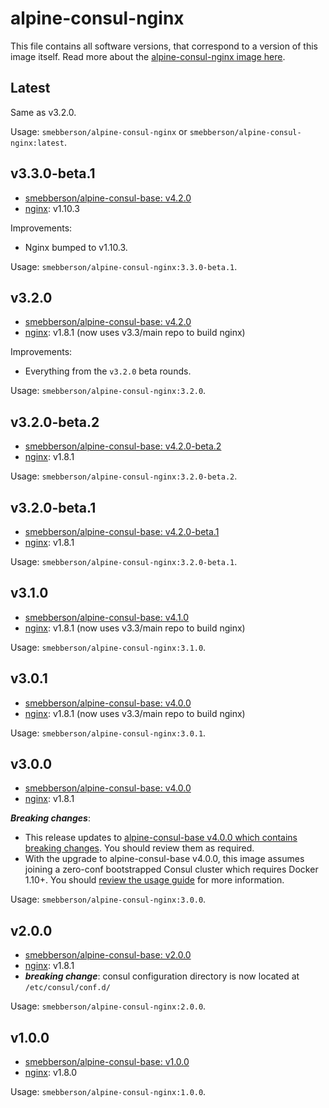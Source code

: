 # alpine-consul-nginx

This file contains all software versions, that correspond to a version of this image itself. Read more about the [alpine-consul-nginx image here][alpineconsulnginx].

## Latest

Same as v3.2.0.

Usage: `smebberson/alpine-consul-nginx` or `smebberson/alpine-consul-nginx:latest`.

## v3.3.0-beta.1

- [smebberson/alpine-consul-base: v4.2.0][smebbersonalpineconsulbase420]
- [nginx][nginx]: v1.10.3

Improvements:

- Nginx bumped to v1.10.3.

Usage: `smebberson/alpine-consul-nginx:3.3.0-beta.1`.

## v3.2.0

- [smebberson/alpine-consul-base: v4.2.0][smebbersonalpineconsulbase420]
- [nginx][nginx]: v1.8.1 (now uses v3.3/main repo to build nginx)

Improvements:

- Everything from the `v3.2.0` beta rounds.

Usage: `smebberson/alpine-consul-nginx:3.2.0`.

## v3.2.0-beta.2

- [smebberson/alpine-consul-base: v4.2.0-beta.2][smebbersonalpineconsulbase420beta2]
- [nginx][nginx]: v1.8.1

Usage: `smebberson/alpine-consul-nginx:3.2.0-beta.2`.

## v3.2.0-beta.1

- [smebberson/alpine-consul-base: v4.2.0-beta.1][smebbersonalpineconsulbase420beta1]
- [nginx][nginx]: v1.8.1

Usage: `smebberson/alpine-consul-nginx:3.2.0-beta.1`.

## v3.1.0

- [smebberson/alpine-consul-base: v4.1.0][smebbersonalpineconsulbase410]
- [nginx][nginx]: v1.8.1 (now uses v3.3/main repo to build nginx)

Usage: `smebberson/alpine-consul-nginx:3.1.0`.

## v3.0.1

- [smebberson/alpine-consul-base: v4.0.0][smebbersonalpineconsulbase400]
- [nginx][nginx]: v1.8.1 (now uses v3.3/main repo to build nginx)

Usage: `smebberson/alpine-consul-nginx:3.0.1`.

## v3.0.0

- [smebberson/alpine-consul-base: v4.0.0][smebbersonalpineconsulbase400]
- [nginx][nginx]: v1.8.1

__*Breaking changes*__:

- This release updates to [alpine-consul-base v4.0.0 which contains breaking changes](https://github.com/smebberson/docker-alpine/blob/master/alpine-consul-base/VERSIONS.md#v400). You should review them as required.
- With the upgrade to alpine-consul-base v4.0.0, this image assumes joining a zero-conf bootstrapped Consul cluster which requires Docker 1.10+. You should [review the usage guide](https://github.com/smebberson/docker-alpine/tree/master/alpine-consul#usage) for more information.

Usage: `smebberson/alpine-consul-nginx:3.0.0`.

## v2.0.0

- [smebberson/alpine-consul-base: v2.0.0][smebbersonalpineconsulbase200]
- [nginx][nginx]: v1.8.1
- **_breaking change_**: consul configuration directory is now located at `/etc/consul/conf.d/`

Usage: `smebberson/alpine-consul-nginx:2.0.0`.

## v1.0.0

- [smebberson/alpine-consul-base: v1.0.0][smebbersonalpineconsulbase100]
- [nginx][nginx]: v1.8.0

Usage: `smebberson/alpine-consul-nginx:1.0.0`.

[nginx]: http://nginx.org/
[alpineconsulnginx]: https://github.com/smebberson/docker-alpine/tree/master/alpine-consul-nginx
[smebbersonalpineconsulbase420]: https://github.com/smebberson/docker-alpine/tree/alpine-consul-base-v4.2.0/alpine-consul-base
[smebbersonalpineconsulbase420beta2]: https://github.com/smebberson/docker-alpine/tree/alpine-consul-base-v4.2.0-beta.2/alpine-consul-base
[smebbersonalpineconsulbase420beta1]: https://github.com/smebberson/docker-alpine/tree/alpine-consul-base-v4.2.0-beta.1/alpine-consul-base
[smebbersonalpineconsulbase410]: https://github.com/smebberson/docker-alpine/tree/alpine-consul-base-v4.1.0/alpine-consul-base
[smebbersonalpineconsulbase400]: https://github.com/smebberson/docker-alpine/tree/alpine-consul-base-v4.0.0/alpine-consul-base
[smebbersonalpineconsulbase200]: https://github.com/smebberson/docker-alpine/tree/alpine-consul-base-v2.0.0/alpine-consul-base
[smebbersonalpineconsulbase100]: https://github.com/smebberson/docker-alpine/tree/alpine-consul-base-v1.0.0/alpine-consul-base
